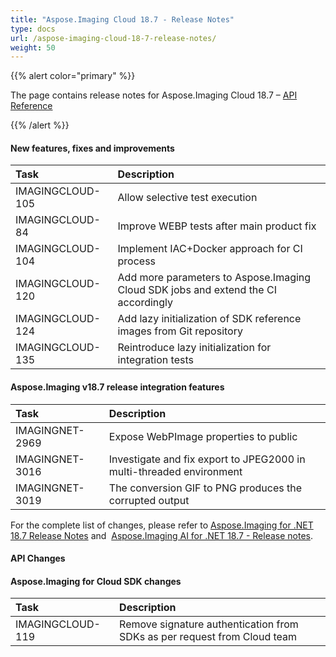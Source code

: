 ```yaml
---
title: "Aspose.Imaging Cloud 18.7 - Release Notes"
type: docs
url: /aspose-imaging-cloud-18-7-release-notes/
weight: 50
---
```


{{% alert color="primary" %}} 

The page contains release notes for Aspose.Imaging Cloud 18.7 – [API Reference](https://apireference.aspose.cloud/imaging/)

{{% /alert %}} 
#### **New features, fixes and improvements**

|**Task**|**Description**|
| :- | :- |
|IMAGINGCLOUD-105|Allow selective test execution|
|IMAGINGCLOUD-84|Improve WEBP tests after main product fix|
|IMAGINGCLOUD-104|Implement IAC+Docker approach for CI process|
|IMAGINGCLOUD-120|Add more parameters to Aspose.Imaging Cloud SDK jobs and extend the CI accordingly|
|IMAGINGCLOUD-124|Add lazy initialization of SDK reference images from Git repository|
|IMAGINGCLOUD-135|Reintroduce lazy initialization for integration tests|
#### **Aspose.Imaging v18.7 release integration features**

|**Task**|**Description**|
| :- | :- |
|IMAGINGNET-2969|Expose WebPImage properties to public|
|IMAGINGNET-3016|Investigate and fix export to JPEG2000 in multi-threaded environment|
|IMAGINGNET-3019|The conversion GIF to PNG produces the corrupted output|
For the complete list of changes, please refer to [Aspose.Imaging for .NET 18.7 Release Notes](https://docs.aspose.com/display/imagingnet/Aspose.Imaging+for+.NET+18.7+-+Release+Notes) and  [Aspose.Imaging AI for .NET 18.7 - Release notes](https://kiev.dynabic.com/wiki/display/imagingai/Aspose.Imaging+AI+for+.NET+18.7+-+July+2018).
#### **API Changes**
#### **Aspose.Imaging for Cloud SDK changes**

|**Task**|**Description**|
| :- | :- |
|IMAGINGCLOUD-119|Remove signature authentication from SDKs as per request from Cloud team|
####

